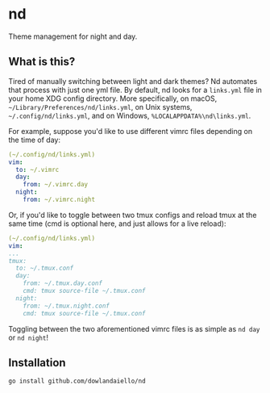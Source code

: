 # nd
Theme management for night and day.

## What is this?

Tired of manually switching between light and dark themes? Nd automates that
process with just one yml file. By default, nd looks for a `links.yml` file
in your home XDG config directory. More specifically, on macOS,
`~/Library/Preferences/nd/links.yml`, on Unix systems,
`~/.config/nd/links.yml`, and on Windows, `%LOCALAPPDATA%\nd\links.yml`.

For example, suppose you'd like to use different vimrc files depending on the
time of day:

```yml
(~/.config/nd/links.yml)
vim:
  to: ~/.vimrc
  day:
    from: ~/.vimrc.day
  night:
    from: ~/.vimrc.night
```

Or, if you'd like to toggle between two tmux configs and reload tmux at the
same time (cmd is optional here, and just allows for a live reload):

```yml
(~/.config/nd/links.yml)
vim:
...
tmux:
  to: ~/.tmux.conf
  day:
    from: ~/.tmux.day.conf
    cmd: tmux source-file ~/.tmux.conf
  night:
    from: ~/.tmux.night.conf
    cmd: tmux source-file ~/.tmux.conf
```

Toggling between the two aforementioned vimrc files is as simple as `nd day` or
`nd night`!

## Installation

```zsh
go install github.com/dowlandaiello/nd
```
